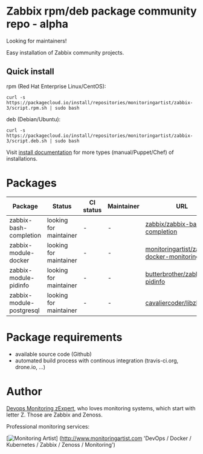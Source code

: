 # Zabbix rpm/deb package community repo - alpha

Looking for maintainers!

Easy installation of Zabbix community projects.

## Quick install

rpm (Red Hat Enterprise Linux/CentOS):

    curl -s https://packagecloud.io/install/repositories/monitoringartist/zabbix-3/script.rpm.sh | sudo bash

deb (Debian/Ubuntu):

    curl -s https://packagecloud.io/install/repositories/monitoringartist/zabbix-3/script.deb.sh | sudo bash

Visit [install documentation](https://packagecloud.io/monitoringartist/zabbix-3/install) for more types (manual/Puppet/Chef) of installations.

# Packages

| Package | Status | CI status | Maintainer | URL |
| ------- | ------ | --------- | ---------- | --- |
| zabbix-bash-completion | looking for maintainer | - | - | [zabbix/zabbix-bash-completion](https://github.com/zabbix/zabbix-bash-completion) |
| zabbix-module-docker | looking for maintainer | - | - | [monitoringartist/zabbix-docker-monitoring](https://github.com/monitoringartist/zabbix-docker-monitoring) |
| zabbix-module-pidinfo | looking for maintainer | - | - | [butterbrother/zabbix-pidinfo](https://github.com/butterbrother/zabbix-pidinfo) |
| zabbix-module-postgresql | looking for maintainer | - | - | [cavaliercoder/libzbxpgsql](https://github.com/cavaliercoder/libzbxpgsql) |

# Package requirements

* available source code (Github)
* automated build process with continous integration (travis-ci.org, drone.io, ...)

# Author

[Devops Monitoring zExpert](http://www.jangaraj.com 'DevOps / Docker / Kubernetes / Zabbix / Zenoss / Monitoring'), 
who loves monitoring systems, which start with letter Z. 
Those are Zabbix and Zenoss.

Professional monitoring services:

[![Monitoring Artist](http://monitoringartist.com/img/github-monitoring-artist-logo.jpg)]
(http://www.monitoringartist.com 'DevOps / Docker / Kubernetes / Zabbix / Zenoss / Monitoring')
